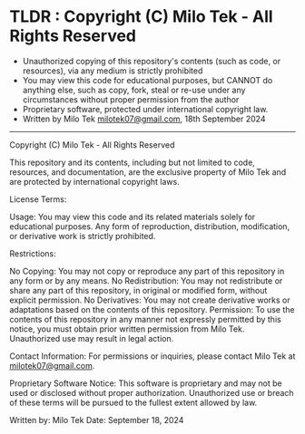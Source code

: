 
 # TLDR : Copyright (C) Milo Tek - All Rights Reserved
 
 * Unauthorized copying of this repository's contents (such as code, or resources), via any medium is strictly prohibited
 * You may view this code for educational purposes, but CANNOT do anything else, such as copy, fork, steal or re-use under any circumstances without proper permission from the author
 * Proprietary software, protected under international copyright law.
 * Written by Milo Tek <milotek07@gmail.com>, 18th September 2024

-----

Copyright (C) Milo Tek - All Rights Reserved

This repository and its contents, including but not limited to code, resources, and documentation, are the exclusive property of Milo Tek and are protected by international copyright laws.

License Terms:

Usage: You may view this code and its related materials solely for educational purposes. Any form of reproduction, distribution, modification, or derivative work is strictly prohibited.

Restrictions:

No Copying: You may not copy or reproduce any part of this repository in any form or by any means.
No Redistribution: You may not redistribute or share any part of this repository, in original or modified form, without explicit permission.
No Derivatives: You may not create derivative works or adaptations based on the contents of this repository.
Permission: To use the contents of this repository in any manner not expressly permitted by this notice, you must obtain prior written permission from Milo Tek. Unauthorized use may result in legal action.

Contact Information: For permissions or inquiries, please contact Milo Tek at milotek07@gmail.com.

Proprietary Software Notice: This software is proprietary and may not be used or disclosed without proper authorization. Unauthorized use or breach of these terms will be pursued to the fullest extent allowed by law.

Written by: Milo Tek
Date: September 18, 2024
